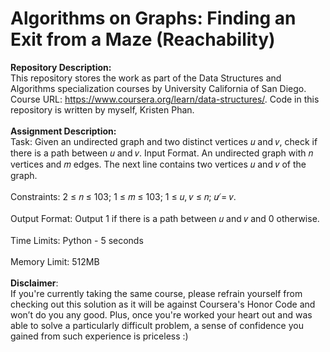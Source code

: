 # Algorithms on Graphs: Finding an Exit from a Maze (Reachability)

__Repository Description:__
<br/>
This repository stores the work as part of the Data Structures and Algorithms specialization courses by University California of San Diego. Course URL: https://www.coursera.org/learn/data-structures/. Code in this repository is written by myself, Kristen Phan.
<br/>
<br/>
__Assignment Description:__
<br/>
Task: Given an undirected graph and two distinct vertices 𝑢 and 𝑣, check if there is a path between 𝑢 and 𝑣.
Input Format. An undirected graph with 𝑛 vertices and 𝑚 edges. The next line contains two vertices 𝑢
and 𝑣 of the graph.
<br/>
<br/>
Constraints: 2 ≤ 𝑛 ≤ 103; 1 ≤ 𝑚 ≤ 103; 1 ≤ 𝑢, 𝑣 ≤ 𝑛; 𝑢 ̸= 𝑣.
<br/>
<br/>
Output Format: Output 1 if there is a path between 𝑢 and 𝑣 and 0 otherwise.
<br/>
<br/>
Time Limits: Python - 5 seconds
<br/>
<br/>
Memory Limit: 512MB
<br/>
<br/>
__Disclaimer__: 
<br/>
If you're currently taking the same course, please refrain yourself from checking out this solution as it will be against Coursera's Honor Code and won’t do you any good. Plus, once you're worked your heart out and was able to solve a particularly difficult problem, a sense of confidence you gained from such experience is priceless :)
